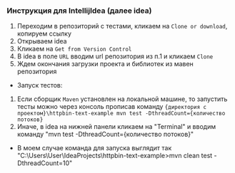 ### Инструкция для IntellijIdea (далее idea)
1. Переходим в репозиторий с тестами, кликаем на `Clone or download`, копируем ссылку
2. Открываем idea
3. Кликаем на `Get from Version Control`
4. В idea в поле `URL` вводим url репозитория из п.1 и кликаем `Clone`
5. Ждем окончания загрузки проекта и библиотек из мавен репозитория

* Запуск тестов:
1. Если сборщик `Maven` установлен на локальной машине, то запустить тесты можно через консоль прописав команду 
```{директория с проектом}\httpbin-text-example mvn test -DthreadCount={количество потоков}```
2. Иначе, в idea на нижней панели кликаем на "Terminal" и вводим команду "mvn test -DthreadCount={количество потоков}"
* В моем случае команда для запуска выглядит так "C:\Users\User\IdeaProjects\httpbin-text-example>mvn clean test -DthreadCount=10"
